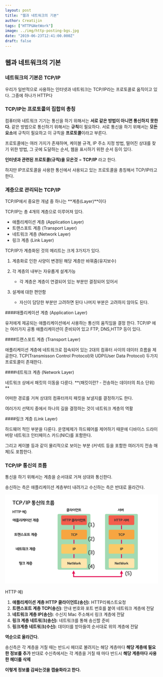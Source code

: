 ```yaml
---
layout: post
title: "웹과 네트워크의 기본"
author: Creatijin
tags: ["HTTP&NetWork"]
image: ../img/http-posting-bgs.jpg
date: "2019-06-23T12:41:00.000Z"
draft: false
---
```


## 웹과 네트워크의 기본

### 네트워크의 기본은 TCP/IP

우리가 일반적으로 사용하는 인터넷과 네트워크는 TCP/IP라는 프로토콜로 움직이고 있다. 그중에 하나가 HTTP다



### TCP/IP는 프로토콜의 집합의 총칭

컴퓨터와 네트워크 기기는 통신을 하기 위해서는 **서로 같은 방법이 아니면 통신하지 못한다.** 같은 방법으로 통신하기 위해서는 **규칙**이 필요하다. 서로 통신을 하기 위해서는 **모든 요소**에 규칙이 필요하고 이 규칙을 **프로토콜**이라고 부른다.

프로토콜에는 여러 가지가 존재하며, 케이블 규격, IP 주소 지정 방법, 떨어진 상대를 찾기 위한 방법,  그 곳에 도달하는 순서, 웹을 표시하기 위한 순서 등이 있다.

**인터넷과 관련된 프로토콜(규칙)을 모은것** = **TCP/IP** 라고 한다.

하지만 IP프로토콜을 사용한 통신에서 사용되고 있는 프로토콜을 총칭해서 TCP/IP라고 한다.



### 계층으로 관리되는 TCP/IP

TCP/IP에서 중요한 개념 중 하나는 **계층(Layer)**이다

TCP/IP는 총 4개의 계층으로 이루어져 있다.

- 애플리케이션 계층 (Application Layer)
- 트랜스포트 계층 (Transport Layer)
- 네트워크 계층 (Network Layer)
- 링크 계층 (Link Layer)

TCP/IP가 계층화된 것의 메리트는 크게 3가지가 있다.

1. 계층화로 인한 사양이 변경된 해당 계층만 바꿔줌(유지보수)
2. 각 계층의 내부는 자유롭게 설계가능
   
   - 각 계층은 계층이 연결되어 있는 부분만 결정되어 있어서
3. 설계에 대한 편안함
   
   - 자신이 담당한 부분만 고려하면 된다 나머지 부분은 고려하지 않아도 된다.
   
   

####애플리케이션 계층 (Application Layer)

유저에게 제공되는 애플리케이션에서 사용하는 통신의 움직임을 결정 한다. TCP/IP 에는 여러가지 공통 애플리케이션이 준비되어 있고 FTP, DNS,HTTP 등이 있다.

####트랜스포트 계층 (Transport Layer)

애플리케이션 계층에 네트워크로 접속되어 있는 2대의 컴퓨터 사이의 데이터 흐름을 제공한다. TCP(Transmisson Control Protocol)와 UDP(User Data Protocol) 두가지 프로토콜이 존재한다.

####네트워크 계층 (Network Layer)

네트워크 상에서 패킷의 이동을 다룬다. **(패킷이란? - 전송하는 데이터의 최소 단위) **

어떠한 경로를 거쳐 상대의 컴퓨터까지 패킷을 보낼지를 결정하기도 한다.

여러가지 선택지 중에서 하나의 길을 결정하는 것이 네트워크 계층의 역활

####링크 계층 (Link Layer)

하드웨어 적인 부분을 다룬다. 운영체제가 하드웨어를 제어하기 때문에 디바이스 드라이버랑 네트워크 인터페이스 카드(NIC)를 포함한다.

그리고 케이블 등과 같이 물리적으로 보이는 부분 (커넥트 등을 포함한 여러가지 전송 매체)도 포함한다.



### TCP/IP 통신의 흐름

통신을 하기 위해서는 계층을 순서대로 거쳐 상대와 통신한다.

송신하는 측은 애플리케이션 계층부터 내려가고 수신하는 측은 반대로 올라간다.

![http-img-01](../img/http-img-01.jpg)

HTTP 예)

1. **애플리케이션 계층 HTTP 클라이언트(송신)**: HTTP리퀘스트요청
2. **트랜스포트 계층 TCP(송신)**: 안내 번호와 포트 번호를 붙여 네트워크 계층에 전달
3. **네트워크 계층 IP(송신)**: 수신지 Mac 주소해서 링크 계층에 전달
4. **링크 계층 네트워크(송신)**: 네트워크를 통해 송신할 준비
5. **링크계층 네트워크(수신)**: 데이터를 받아들여 순서대로 위의 계층에 전달

**역순으로 올라간다.**



송신측은 각 계층을 거칠 때는 반드시 헤더로 불려지는 해당 계층마다 **해당 계층에 필요한 정보를 추가** 반대로 수신측에서는 각 계층을 거칠 때 마다 반드시 **해당 계층마다 사용한 헤더를 삭제**

**이렇게 정보를 감싸는것을 캡슐화라고 한다.**
